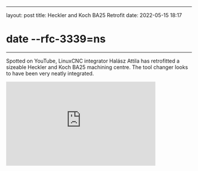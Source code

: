 ---
 layout: post
 title: Heckler and Koch BA25 Retrofit
 date: 2022-05-15 18:17
 # date --rfc-3339=ns
 ---
Spotted on YouTube, LinuxCNC integrator Halász Attila has retrofitted a sizeable Heckler and Koch BA25 machining centre.
The tool changer looks to have been very neatly integrated. 

 <div>
 <iframe width="405" height="228" src="https://www.youtube.com/watch?v=gWCsuGFWXWs" frameborder="0" allowfullscreen></iframe>
 </div>
